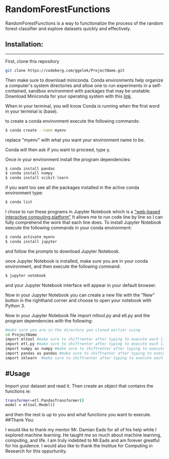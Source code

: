 # RandomForestFunctions

RandomForestFunctions is a way to functionalize the process of the random forest classifier and explore datasets quickly and effectively. 

## Installation:
------------

First, clone this repository 

```bash
git clone https://codeberg.com/ggelek/ProjectName.git
```
Then make sure to download miniconda. Conda environments help organize a computer's system directories and allow one to run experiments in a self-contained, sandbox environment with packages that may be unstable. Download Miniconda for your operating system  with this [link](https://docs.conda.io/projects/conda/en/latest/user-guide/install/download.html).

When in your terminal, you will know Conda is running when the first word in your terminal is (base).

to create a conda environment execute the following commands:

```bash
$ conda create --name myenv 
```
replace "myenv" with what you want your environment name to be.

Conda will then ask if you want to proceed, type y.

Once in your environment install the program dependencies:
```bash 
$ conda install pandas 
$ conda install numpy
$ conda install scikit-learn
```

if you want too see all the packages installed in the active conda environment type:
```bash
$ conda list
```

I chose to run these programs in Jupyter Notebook which is a ["web-based interactive computing platform"](https://jupyter.org/)
It allows me to run code line by line so I can fully comprehend the work that each line does. To install Jupyter Notebook execute the following commands in your conda environment:

```bash
$ conda activate myenv 
$ conda install jupyter
```
and follow the prompts to download Jupyter Notebook. 

once Jupyter Notebook is installed, make sure you are in your conda environment, and then execute the following command:
``` bash
$ jupyter notebook
```
and your Jupyter Notebook interface will appear in your default browser. 

Now in your Jupyter Notebook you can create a new file with the "New" button in the righthand corner and choose to open your notebook with Python 3. 

Now in your Jupyter Notebook file import mltool.py and etl.py and the program dependencies with the following:
```bash
#make sure you are in the directory you cloned earlier using 
cd ProjectName
import mltool #make sure to shift+enter after typing to execute each line
import etl.py #make sure to shift+enter after typing to execute each line
import numpy as numpy #make sure to shift+enter after typing to execute each line
import pandas as pandas #make sure to shift+enter after typing to execute each line
import sklearn  #make sure to shift+enter after typing to execute each line
```

#Usage
------------
Import your dataset and read it.
Then create an object that contains the functions ie:
```bash
transformer=etl.PandasTransformer()
model = mltool.Model()
```
and then the rest is up to you and what functions you want to execute.
##Thank You:

I would like to thank my mentor Mr. Damian Eads for all of his help while I explored machine learning. He taught me so much about machine learning, computing, and life. I am truly indebted to Mr.Eads and am forever greatful for his guidence. I would also like to thank the Institue for Computing in Research for this oppurtunity. 
